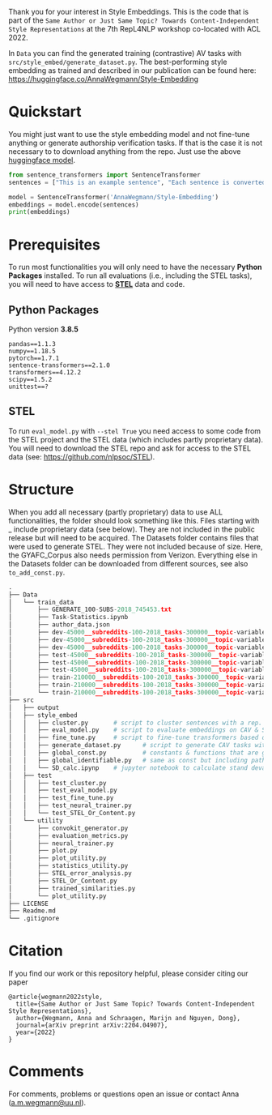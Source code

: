 
Thank you for your interest in Style Embeddings. This is the code that is part of the `Same Author or Just Same Topic? Towards Content-Independent Style Representations` at the 7th RepL4NLP workshop co-located with ACL 2022.

In `Data` you can find the generated training (contrastive) AV tasks with `src/style_embed/generate_dataset.py`.  The best-performing style embedding as trained and described in our publication can be found here: https://huggingface.co/AnnaWegmann/Style-Embedding

# Quickstart

You might just want to use the style embedding model and not fine-tune anything or generate authorship verification tasks. If that is the case it is not necessary to to download anything from the repo. Just use the above [huggingface model](https://huggingface.co/AnnaWegmann/Style-Embedding).

```Python
from sentence_transformers import SentenceTransformer
sentences = ["This is an example sentence", "Each sentence is converted"]

model = SentenceTransformer('AnnaWegmann/Style-Embedding')
embeddings = model.encode(sentences)
print(embeddings)
```



# Prerequisites

To run most functionalities you will only need to have the necessary **Python Packages** installed. To run all evaluations (i.e., including the STEL tasks), you will need to have access to **[STEL](https://github.com/nlpsoc/stel)** data and code.

## Python Packages

Python version **3.8.5**

```
pandas==1.1.3
numpy==1.18.5
pytorch==1.7.1
sentence-transformers==2.1.0
transformers==4.12.2
scipy==1.5.2
unittest==?
```



## STEL

To run `eval_model.py` with `--stel True` you need access to some code from the STEL project and the STEL data (which includes partly proprietary data). You will need to download the STEL repo and ask for access to the STEL data (see: https://github.com/nlpsoc/STEL). 



# Structure

When you add all necessary (partly proprietary) data to use ALL  functionalities, the folder should look something like this. Files  starting with _ include proprietary data (see below). They are not  included in the public release but will need to be acquired. The  Datasets folder contains files that were used to generate STEL. They  were not included because of size. Here, the GYAFC_Corpus also needs  permission from Verizon. Everything else in the Datasets folder can be  downloaded from different sources, see also `to_add_const.py`.

```python
.
├── Data
│   └── train_data
│       ├── GENERATE_100-SUBS-2018_745453.txt 
│       ├── Task-Statistics.ipynb   
│       ├── author_data.json
│       ├── dev-45000__subreddits-100-2018_tasks-300000__topic-variable-conversation.tsv
│       ├── dev-45000__subreddits-100-2018_tasks-300000__topic-variable-random.tsv
│       ├── dev-45000__subreddits-100-2018_tasks-300000__topic-variable-subreddit.tsv
│       ├── test-45000__subreddits-100-2018_tasks-300000__topic-variable-conversation.tsv
│       ├── test-45000__subreddits-100-2018_tasks-300000__topic-variable-random.tsv
│       ├── test-45000__subreddits-100-2018_tasks-300000__topic-variable-subreddit.tsv
│       ├── train-210000__subreddits-100-2018_tasks-300000__topic-variable-conversation.zip
│       ├── train-210000__subreddits-100-2018_tasks-300000__topic-variable-random.zip
│       └── train-210000__subreddits-100-2018_tasks-300000__topic-variable-subreddit.zip
├── src
│   ├── output
│   ├── style_embed
│   │   ├── cluster.py 	 	 # script to cluster sentences with a rep. model 
│   │   ├── eval_model.py 	 # script to evaluate embeddings on CAV & STEL-Or-Content 
│   │   ├── fine_tune.py 	 # script to fine-tune transformers based on CAV tasks 
│   │   ├── generate_dataset.py 	 # script to generate CAV tasks with different CC variables 
│   │   ├── global_const.py 	 	 # constants & functions that are globally accessible in the project 
│   │   ├── global_identifiable.py 	 # same as const but including paths/names that are local, like dir paths
│   │   └── SD_calc.ipynp 	 # jupyter notebook to calculate stand devation & means from results
│   ├── test
│   │   ├── test_cluster.py 	 	 
│   │   ├── test_eval_model.py 	
│   │   ├── test_fine_tune.py 	
│   │   ├── test_neural_trainer.py 	 	
│   │   └── test_STEL_Or_Content.py 	 
│   └── utility
│       ├── convokit_generator.py 	 	 
│       ├── evaluation_metrics.py 	
│       ├── neural_trainer.py 	
│       ├── plot.py 	 	
│       ├── plot_utility.py 	 	
│       ├── statistics_utility.py 	 	
│       ├── STEL_error_analysis.py 	 	
│       ├── STEL_Or_Content.py 	 	
│       ├── trained_similarities.py 	 	
│       └── plot_utility.py 	 
├── LICENSE
├── Readme.md
└── .gitignore 
```

# Citation

If you find our work or this repository helpful, please consider citing our paper



```
@article{wegmann2022style,
  title={Same Author or Just Same Topic? Towards Content-Independent Style Representations},
  author={Wegmann, Anna and Schraagen, Marijn and Nguyen, Dong},
  journal={arXiv preprint arXiv:2204.04907},
  year={2022}
}
```



# Comments

For comments, problems or questions open an issue or contact Anna (a.m.wegmann@uu.nl). 
